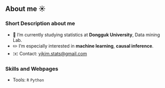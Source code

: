 ## About me :sunny:

### Short Description about me
- :school: I’m currently studying statistics at **Dongguk University**, Data mining Lab.
- :pencil2: I’m especially interested in **machine learning**, **causal inference**.
- :envelope: Contact: <yjkim.stats@gmail.com>

### Skills and Webpages
- Tools: <code>R</code> <code>Python</code>




<!--


- Blog: [https://yoojungkim719.github.io] (https://yoojungkim719.github.io)
- Instagram: [here] (https://www.instagram.com/yoo_jung._)



- 🤔 I’m looking for help with ...
- 💬 Ask me about ...
- 📫 How to reach me: ...
- 😄 Pronouns: ...
- ⚡ Fun fact: ...

### :two: Education


### :three: Career


### :four: Skills


### :five: Contact


-->
